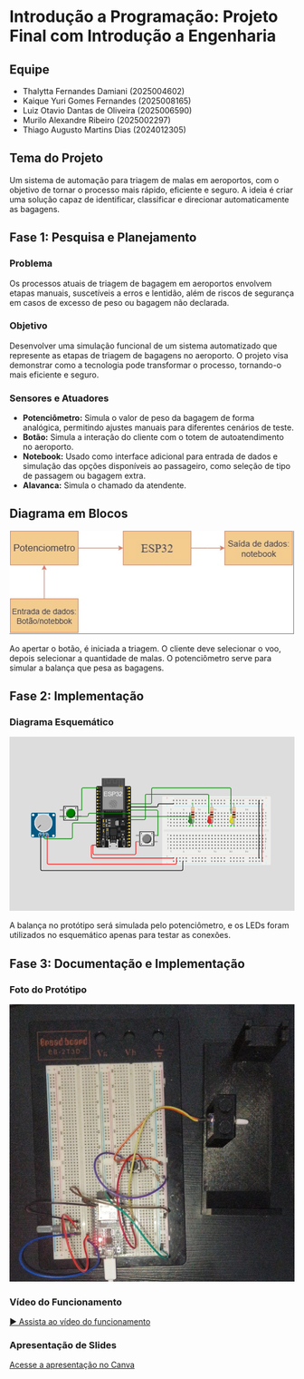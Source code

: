 # Introdução a Programação: Projeto Final com Introdução a Engenharia

## Equipe
- Thalytta Fernandes Damiani (2025004602)
- Kaique Yuri Gomes Fernandes (2025008165)
- Luiz Otavio Dantas de Oliveira (2025006590)
- Murilo Alexandre Ribeiro (2025002297)
- Thiago Augusto Martins Dias (2024012305)

## Tema do Projeto
Um sistema de automação para triagem de malas em aeroportos, com o objetivo de tornar o processo mais rápido, eficiente e seguro. A ideia é criar uma solução capaz de identificar, classificar e direcionar automaticamente as bagagens.

## Fase 1: Pesquisa e Planejamento
### Problema
Os processos atuais de triagem de bagagem em aeroportos envolvem etapas manuais, suscetíveis a erros e lentidão, além de riscos de segurança em casos de excesso de peso ou bagagem não declarada.

### Objetivo
Desenvolver uma simulação funcional de um sistema automatizado que represente as etapas de triagem de bagagens no aeroporto. O projeto visa demonstrar como a tecnologia pode transformar o processo, tornando-o mais eficiente e seguro.

### Sensores e Atuadores
- **Potenciômetro:** Simula o valor de peso da bagagem de forma analógica, permitindo ajustes manuais para diferentes cenários de teste.
- **Botão:** Simula a interação do cliente com o totem de autoatendimento no aeroporto.
- **Notebook:** Usado como interface adicional para entrada de dados e simulação das opções disponíveis ao passageiro, como seleção de tipo de passagem ou bagagem extra.
- **Alavanca:** Simula o chamado da atendente.

## Diagrama em Blocos
![Diagrama em blocos](./igm/foto.PNG)

Ao apertar o botão, é iniciada a triagem. O cliente deve selecionar o voo, depois selecionar a quantidade de malas. O potenciômetro serve para simular a balança que pesa as bagagens.

## Fase 2: Implementação

### Diagrama Esquemático
![Diagrama esquemático](./igm/fotassa.png)

A balança no protótipo será simulada pelo potenciômetro, e os LEDs foram utilizados no esquemático apenas para testar as conexões.

## Fase 3: Documentação e Implementação

### Foto do Protótipo
![Foto do protótipo](./igm/fotomassa.png.jpeg)

### Vídeo do Funcionamento
[▶️ Assista ao vídeo do funcionamento](./igm/video.mp4.mp4)
### Apresentação de Slides
[Acesse a apresentação no Canva](https://www.canva.com/design/DAGsgLRd9uo/cUJDnLFe_8s644AO9DIBEw/edit?utm_content=DAGsgLRd9uo&utm_campaign=designshare&utm_medium=link2&utm_source=sharebutton)
